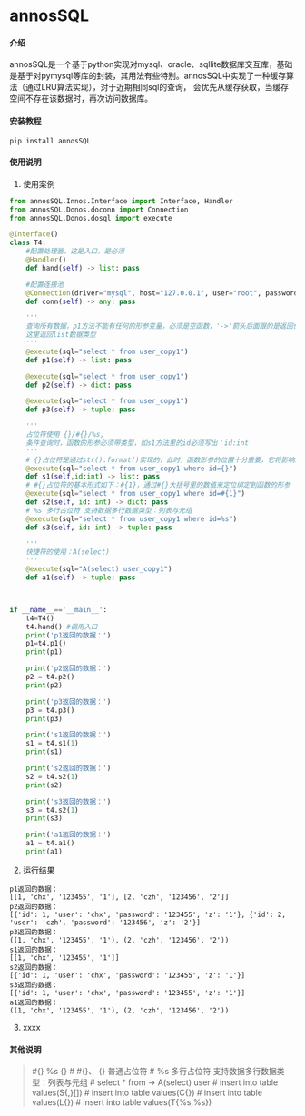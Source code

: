 # annosSQL

#### 介绍
annosSQL是一个基于python实现对mysql、oracle、sqllite数据库交互库，基础是基于对pymysql等库的封装，其用法有些特别。annosSQL中实现了一种缓存算法（通过LRU算法实现），对于近期相同sql的查询，
会优先从缓存获取，当缓存空间不存在该数据时，再次访问数据库。

#### 安装教程
```shell
pip install annosSQL
```

#### 使用说明

1. 使用案例
```python
from annosSQL.Innos.Interface import Interface, Handler
from annosSQL.Donos.doconn import Connection
from annosSQL.Donos.dosql import execute

@Interface()
class T4:
    #配置处理器，这是入口，是必须
    @Handler()
    def hand(self) -> list: pass

    #配置连接池
    @Connection(driver="mysql", host="127.0.0.1", user="root", password="123456", port=3306, database="czh")
    def conn(self) -> any: pass

    '''
    查询所有数据，p1方法不能有任何的形参变量，必须是空函数，'->'箭头后面跟的是返回值类型，'list'或'dict'或'tuple'都行
    这里返回list数据类型
    '''
    @execute(sql="select * from user_copy1")
    def p1(self) -> list: pass

    @execute(sql="select * from user_copy1")
    def p2(self) -> dict: pass

    @execute(sql="select * from user_copy1")
    def p3(self) -> tuple: pass

    '''
    占位符使用 {}/#{}/%s,
    条件查询时，函数的形参必须带类型，如s1方法里的id必须写出：id:int
    '''
    # {}占位符是通过str().format()实现的，此时，函数形参的位置十分重要，它将影响sql的条件的正确性
    @execute(sql="select * from user_copy1 where id={}")
    def s1(self,id:int) -> list: pass
    # #{}占位符的基本形式如下：#{1}，通过#{}大括号里的数值来定位绑定到函数的形参
    @execute(sql="select * from user_copy1 where id=#{1}")
    def s2(self, id: int) -> dict: pass
    # %s 多行占位符 支持数据多行数据类型：列表与元组
    @execute(sql="select * from user_copy1 where id=%s")
    def s3(self, id: int) -> tuple: pass

    '''
    快捷符的使用：A(select)
    '''
    @execute(sql="A(select) user_copy1")
    def a1(self) -> tuple: pass



if __name__=='__main__':
    t4=T4()
    t4.hand() #调用入口
    print('p1返回的数据：')
    p1=t4.p1()
    print(p1)

    print('p2返回的数据：')
    p2 = t4.p2()
    print(p2)

    print('p3返回的数据：')
    p3 = t4.p3()
    print(p3)

    print('s1返回的数据：')
    s1 = t4.s1(1)
    print(s1)

    print('s2返回的数据：')
    s2 = t4.s2(1)
    print(s2)

    print('s3返回的数据：')
    s3 = t4.s2(1)
    print(s3)

    print('a1返回的数据：')
    a1 = t4.a1()
    print(a1)    

```
2. 运行结果
```text
p1返回的数据：
[[1, 'chx', '123455', '1'], [2, 'czh', '123456', '2']]
p2返回的数据：
[{'id': 1, 'user': 'chx', 'password': '123455', 'z': '1'}, {'id': 2, 'user': 'czh', 'password': '123456', 'z': '2'}]
p3返回的数据：
((1, 'chx', '123455', '1'), (2, 'czh', '123456', '2'))
s1返回的数据：
[[1, 'chx', '123455', '1']]
s2返回的数据：
[{'id': 1, 'user': 'chx', 'password': '123455', 'z': '1'}]
s3返回的数据：
[{'id': 1, 'user': 'chx', 'password': '123455', 'z': '1'}]
a1返回的数据：
((1, 'chx', '123455', '1'), (2, 'czh', '123456', '2'))
```
3. xxxx
#### 其他说明
> #{} %s {}
    # #{}、 {} 普通占位符
    # %s 多行占位符 支持数据多行数据类型：列表与元组
    # select * from  ->  A(select) user
    # insert into table values(S{,}[])
    # insert into table values(C{})
    # insert into table values(L{})
    # insert into table values(T{%s,%s})

